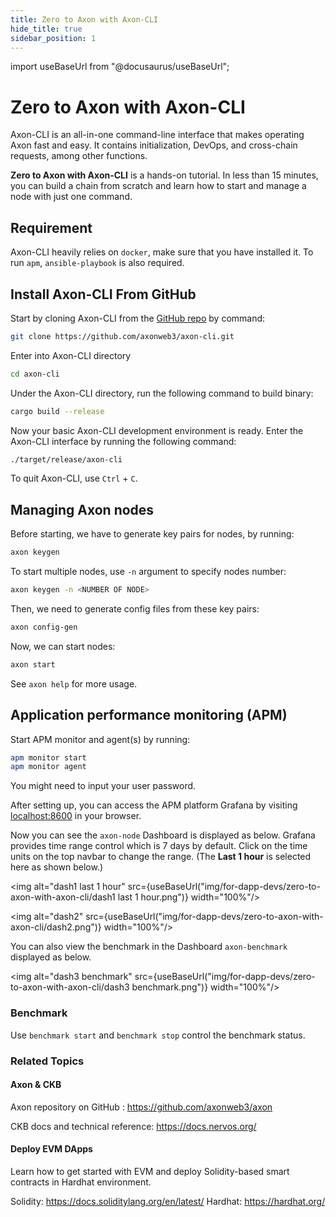 ```yaml
---
title: Zero to Axon with Axon-CLI
hide_title: true
sidebar_position: 1
---
```


import useBaseUrl from "@docusaurus/useBaseUrl";

# Zero to Axon with Axon-CLI

Axon-CLI is an all-in-one command-line interface that makes operating Axon fast and easy. It contains initialization, DevOps, and cross-chain requests, among other functions.

**Zero to Axon with Axon-CLI** is a hands-on tutorial. In less than 15 minutes, you can build a chain from scratch and learn how to start and manage a node with just one command.

## Requirement

Axon-CLI heavily relies on `docker`, make sure that you have installed it. To run `apm`, `ansible-playbook` is also required.

## Install Axon-CLI From GitHub

Start by cloning Axon-CLI from the [GitHub repo](https://github.com/axonweb3/axon-cli) by command:

```bash
git clone https://github.com/axonweb3/axon-cli.git
```

Enter into Axon-CLI directory

```bash
cd axon-cli
```

Under the Axon-CLI directory, run the following command to build binary:

```bash
cargo build --release
```

Now your basic Axon-CLI development environment is ready. Enter the Axon-CLI interface by running the following command:

```bash
./target/release/axon-cli
```

To quit Axon-CLI, use `Ctrl` + `C`.

## Managing Axon nodes

Before starting, we have to generate key pairs for nodes, by running:

```bash
axon keygen
```

To start multiple nodes, use `-n` argument to specify nodes number:

```bash
axon keygen -n <NUMBER OF NODE>
```

Then, we need to generate config files from these key pairs:

```bash
axon config-gen
```

Now, we can start nodes:

```bash
axon start
```

See `axon help` for more usage.

## Application performance monitoring (APM)

Start APM monitor and agent(s) by running:

```bash
apm monitor start
apm monitor agent
```

You might need to input your user password.

After setting up, you can access the APM platform Grafana by visiting [localhost:8600](http://localhost:8600) in your browser.

Now you can see the `axon-node` Dashboard is displayed as below. Grafana provides time range control which is 7 days by default. Click on the time units on the top navbar to change the range. (The **Last 1 hour** is selected here as shown below.)

<img alt="dash1 last 1 hour" src={useBaseUrl("img/for-dapp-devs/zero-to-axon-with-axon-cli/dash1 last 1 hour.png")}  width="100%"/>

<img alt="dash2" src={useBaseUrl("img/for-dapp-devs/zero-to-axon-with-axon-cli/dash2.png")}  width="100%"/>

You can also view the benchmark in the Dashboard `axon-benchmark` displayed as below.

<img alt="dash3 benchmark" src={useBaseUrl("img/for-dapp-devs/zero-to-axon-with-axon-cli/dash3 benchmark.png")}  width="100%"/>

### Benchmark

Use `benchmark start` and `benchmark stop` control the benchmark status.

### Related Topics

#### Axon & CKB

Axon repository on GitHub : <https://github.com/axonweb3/axon>

CKB docs and technical reference: <https://docs.nervos.org/>

#### Deploy EVM DApps

Learn how to get started with EVM and deploy Solidity-based smart contracts in Hardhat environment.

Solidity: <https://docs.soliditylang.org/en/latest/>
Hardhat: <https://hardhat.org/>
